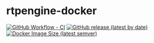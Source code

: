 # rtpengine-docker

[![GitHub Workflow - CI](https://github.com/mailsvb/rtpengine-docker/workflows/build/badge.svg)](https://github.com/mailsvb/rtpengine-docker/actions?workflow=build)
[![GitHub release (latest by date)](https://img.shields.io/github/v/release/mailsvb/rtpengine-docker)](https://github.com/mailsvb/rtpengine-docker/releases/latest)
[![Docker Image Size (latest semver)](https://img.shields.io/docker/image-size/mailsvb/rtpengine?sort=semver)](https://hub.docker.com/repository/docker/mailsvb/rtpengine)
